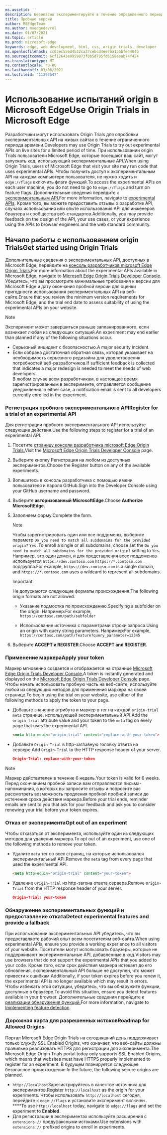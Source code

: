 ```yaml
---
ms.assetid: ''
description: Безопасно экспериментируйте в течение определенного периода времени и предосмотрить отзывы о новых функций платформы.
title: Пробные версии
author: MSEdgeTeam
ms.author: msedgedevrel
ms.date: 01/07/2021
ms.topic: article
ms.prod: microsoft-edge
keywords: edge, web development, html, css, origin trials, developer
ms.openlocfilehash: cc03ec556d4b32ca37cebcd4ee7ba155bfe4404b
ms.sourcegitcommit: 6cf12643e9959873f8b5d785fd6158eeab74f424
ms.translationtype: MT
ms.contentlocale: ru-RU
ms.lasthandoff: 03/06/2021
ms.locfileid: "11397547"
---
```

# <a name="use-origin-trials-in-microsoft-edge"></a><span data-ttu-id="14721-104">Использование испытаний origin в Microsoft Edge</span><span class="sxs-lookup"><span data-stu-id="14721-104">Use Origin Trials in Microsoft Edge</span></span>  

<span data-ttu-id="14721-105">Разработчики могут использовать Origin Trials для опробовки экспериментальных API на живых сайтах в течение ограниченного периода времени.</span><span class="sxs-lookup"><span data-stu-id="14721-105">Developers may use Origin Trials to try out experimental APIs on live sites for a limited period of time.</span></span>  <span data-ttu-id="14721-106">При использовании origin Trials пользователи Microsoft Edge, которые посещают ваш сайт, могут запускать код, использующий экспериментальные API.</span><span class="sxs-lookup"><span data-stu-id="14721-106">When using Origin Trials, users of Microsoft Edge that visit your site may run code that uses experimental APIs.</span></span>  <span data-ttu-id="14721-107">Чтобы получить доступ к экспериментальным API на каждом компьютере пользователя, не нужно ходить и `edge://flags` включить флаги функций.</span><span class="sxs-lookup"><span data-stu-id="14721-107">To access the experimental APIs on each user machine, you do not need to go to `edge://flags` and turn on feature flags.</span></span>  <span data-ttu-id="14721-108">Дополнительные сведения перейдите к [экспериментальным API.][DeveloperMicrsoftEdgeOriginTrials]</span><span class="sxs-lookup"><span data-stu-id="14721-108">For more information, navigate to [experimental APIs][DeveloperMicrsoftEdgeOriginTrials].</span></span>  <span data-ttu-id="14721-109">Кроме того, вы можете предоставить отзывы о разработке API, случаях использования или опыте использования API для инженеров браузера и сообщества веб-стандартов.</span><span class="sxs-lookup"><span data-stu-id="14721-109">Additionally, you may provide feedback on the design of the API, your use cases, or your experience using the APIs to browser engineers and the web standard community.</span></span>  

## <a name="get-started-using-origin-trials"></a><span data-ttu-id="14721-110">Начало работы с использованием origin Trials</span><span class="sxs-lookup"><span data-stu-id="14721-110">Get started using Origin Trials</span></span>  

<span data-ttu-id="14721-111">Дополнительные сведения о экспериментальных API, доступных в Microsoft Edge, перейдите на [консоль разработчиков microsoft Edge Origin Trials.][DeveloperMicrsoftEdgeOriginTrials]</span><span class="sxs-lookup"><span data-stu-id="14721-111">For more information about the experimental APIs available in Microsoft Edge, navigate to [Microsoft Edge Origin Trials Developer Console][DeveloperMicrsoftEdgeOriginTrials].</span></span>  <span data-ttu-id="14721-112">Убедитесь, что вы просмотрите минимальные требования к версии для Microsoft Edge и дату окончания пробной версии для оценки пригодности использования экспериментальных API на веб-сайте.</span><span class="sxs-lookup"><span data-stu-id="14721-112">Ensure that you review the minimum version requirements for Microsoft Edge, and the trial end date to assess suitability of using the experimental APIs on your website.</span></span>  

> [!NOTE]
> <span data-ttu-id="14721-113">Эксперимент может завершиться раньше запланированного, если возникает любая из следующих ситуаций.</span><span class="sxs-lookup"><span data-stu-id="14721-113">An experiment may end earlier than planned if any of the following situations occur.</span></span>  
> *   <span data-ttu-id="14721-114">Серьезный инцидент с безопасностью.</span><span class="sxs-lookup"><span data-stu-id="14721-114">A major security incident.</span></span>  
> *   <span data-ttu-id="14721-115">Если собрана достаточная обратная связь, которая указывает на необходимость серьезного редизайна для удовлетворения потребностей веб-разработчиков.</span><span class="sxs-lookup"><span data-stu-id="14721-115">If sufficient feedback is collected that indicates a major redesign is needed to meet the needs of web developers.</span></span>  
> <span data-ttu-id="14721-116">В любом случае всем разработчикам, в настоящее время зарегистрированным в эксперименте, отправляется сообщение уведомления.</span><span class="sxs-lookup"><span data-stu-id="14721-116">In either case, a notification email is sent to all developers currently enrolled in the experiment.</span></span>  

### <a name="register-for-a-trial-of-an-experimental-api"></a><span data-ttu-id="14721-117">Регистрация пробного экспериментального API</span><span class="sxs-lookup"><span data-stu-id="14721-117">Register for a trial of an experimental API</span></span>  

<span data-ttu-id="14721-118">Для регистрации пробного экспериментального API используйте следующие действия.</span><span class="sxs-lookup"><span data-stu-id="14721-118">Use the following steps to register for a trial of an experimental API.</span></span>  

1.  <span data-ttu-id="14721-119">Посетите [страницу консоли разработчика microsoft Edge Origin Trials.][DeveloperMicrsoftEdgeOriginTrials]</span><span class="sxs-lookup"><span data-stu-id="14721-119">Visit the [Microsoft Edge Origin Trials Developer Console][DeveloperMicrsoftEdgeOriginTrials] page.</span></span>  
1.  <span data-ttu-id="14721-120">Выберите кнопку Регистрация на любом из доступных экспериментов.</span><span class="sxs-lookup"><span data-stu-id="14721-120">Choose the Register button on any of the available experiments.</span></span>  
1.  <span data-ttu-id="14721-121">Вопишитесь в консоль разработчика с помощью имени пользователя и пароля GitHub.</span><span class="sxs-lookup"><span data-stu-id="14721-121">Sign into the Developer Console using your GitHub username and password.</span></span>  
1.  <span data-ttu-id="14721-122">Выберите **авторизованный MicrosoftEdge**.</span><span class="sxs-lookup"><span data-stu-id="14721-122">Choose **Authorize MicrosoftEdge**.</span></span>  
1.  <span data-ttu-id="14721-123">Заполняем форму.</span><span class="sxs-lookup"><span data-stu-id="14721-123">Complete the form.</span></span>  
    
    > [!NOTE]
    > <span data-ttu-id="14721-124">Чтобы зарегистрировать один или все поддомены, выберите параметр `Do you need to match all subdomains for the provided origin?` `Yes` .</span><span class="sxs-lookup"><span data-stu-id="14721-124">To enroll a single or all subdomains, choose set the `Do you need to match all subdomains for the provided origin?` setting to `Yes`.</span></span>  <span data-ttu-id="14721-125">Например, это один домен, и для представления всех поддоменов используется `https://dev.contoso.com` `https://*.contoso.com` подгруппа.</span><span class="sxs-lookup"><span data-stu-id="14721-125">For example, `https://dev.contoso.com` is a single domain, and `https://*.contoso.com` uses a wildcard to represent all subdomains.</span></span>  
    
    > [!IMPORTANT]
    > <span data-ttu-id="14721-126">Не допускаются следующие форматы происхождения.</span><span class="sxs-lookup"><span data-stu-id="14721-126">The following origin formats are not allowed.</span></span>  
    > *   <span data-ttu-id="14721-127">Указание подмостка по происхождению.</span><span class="sxs-lookup"><span data-stu-id="14721-127">Specifying a subfolder on the origin.</span></span>  <span data-ttu-id="14721-128">Например:</span><span class="sxs-lookup"><span data-stu-id="14721-128">For example,</span></span> `https://contoso.com/path/subfolder`  
    > 
    > *   <span data-ttu-id="14721-129">Использование источника с параметрами строки запроса.</span><span class="sxs-lookup"><span data-stu-id="14721-129">Using an origin with query string parameters.</span></span>  <span data-ttu-id="14721-130">Например:</span><span class="sxs-lookup"><span data-stu-id="14721-130">For example,</span></span> `https://contoso.com/path/feature?query_parameter=12345`  
    
1.  <span data-ttu-id="14721-131">Выберите **ACCEPT и REGISTER**.</span><span class="sxs-lookup"><span data-stu-id="14721-131">Choose **ACCEPT and REGISTER**.</span></span>  
    
### <a name="apply-your-token"></a><span data-ttu-id="14721-132">Применение маркера</span><span class="sxs-lookup"><span data-stu-id="14721-132">Apply your token</span></span>  

<span data-ttu-id="14721-133">Маркер мгновенно создается и отображается на странице [Microsoft Edge Origin Trials Developer Console.][DeveloperMicrsoftEdgeOriginTrials]</span><span class="sxs-lookup"><span data-stu-id="14721-133">A token is instantly generated and displayed on the [Microsoft Edge Origin Trials Developer Console][DeveloperMicrsoftEdgeOriginTrials] page.</span></span>  <span data-ttu-id="14721-134">Чтобы начать использовать пробную часть на веб-сайте, используйте любой из следующих методов для применения маркера на своей странице.</span><span class="sxs-lookup"><span data-stu-id="14721-134">To begin using the trial on your website, use either of the following methods to apply the token to your page.</span></span>  

*   <span data-ttu-id="14721-135">Добавьте значение атрибута и маркер в тег на каждой `origin-trial` `meta` странице, использующей экспериментальный API.</span><span class="sxs-lookup"><span data-stu-id="14721-135">Add the `origin-trial` attribute value and your token to the `meta` tag on every page that uses the experimental API.</span></span>  
    
    ```html
    <meta http-equiv="origin-trial" content="replace-with-your-token">
    ```  
    
*   <span data-ttu-id="14721-136">Добавьте `Origin-Trial` в http-заглавную головку ответа на сервере.</span><span class="sxs-lookup"><span data-stu-id="14721-136">Add `Origin-Trial` to the HTTP response header of your server.</span></span>  
    
    ```json
    Origin-Trial: replace-with-your-token
    ```  
    
> [!NOTE]
> <span data-ttu-id="14721-137">Маркер действителен в течение 6 недель.</span><span class="sxs-lookup"><span data-stu-id="14721-137">Your token is valid for 6 weeks.</span></span>  <span data-ttu-id="14721-138">Перед окончанием пробной записи вам отправляются письма-напоминания, в которых вы запросите отзывы и попросите вас рассмотреть возможность продления пробной пробной записи до истечения срока действия маркера.</span><span class="sxs-lookup"><span data-stu-id="14721-138">Before your trial ends, reminder emails are sent to you that ask for your feedback and ask you to consider renewing your trial before your token expires.</span></span>  

### <a name="opt-out-of-an-experiment"></a><span data-ttu-id="14721-139">Отказ от эксперимента</span><span class="sxs-lookup"><span data-stu-id="14721-139">Opt out of an experiment</span></span>  

<span data-ttu-id="14721-140">Чтобы отказаться от эксперимента, используйте один из следующих методов для удаления маркера.</span><span class="sxs-lookup"><span data-stu-id="14721-140">To opt out of an experiment, use one of the following methods to remove your token.</span></span>  

*   <span data-ttu-id="14721-141">Удалите `meta` тег со всех страниц, на которые использовался экспериментальный API.</span><span class="sxs-lookup"><span data-stu-id="14721-141">Remove the `meta` tag from every page that used the experimental API.</span></span>  
    
    ```html
    <meta http-equiv="origin-trial" content="your-token">
    ```  
    
*   <span data-ttu-id="14721-142">Удаление `Origin-Trial` из http-загона ответа сервера.</span><span class="sxs-lookup"><span data-stu-id="14721-142">Remove `Origin-Trial` from the HTTP response header of your server.</span></span>  
    
    ```json
    Origin-Trial: your-token
    ```  
    
### <a name="detect-experimental-features-and-provide-a-fallback"></a><span data-ttu-id="14721-143">Обнаружение экспериментальных функций и предоставление отката</span><span class="sxs-lookup"><span data-stu-id="14721-143">Detect experimental features and provide a fallback</span></span>  

<span data-ttu-id="14721-144">При использовании экспериментальных API убедитесь, что вы предоставляете рабочий опыт всем посетителям веб-сайта.</span><span class="sxs-lookup"><span data-stu-id="14721-144">When using experimental APIs, ensure you provide a working experience to all visitors of your website.</span></span>  <span data-ttu-id="14721-145">Посетители могут использовать браузеры, которые не поддерживают экспериментальные API, добавленные в код.</span><span class="sxs-lookup"><span data-stu-id="14721-145">Visitors may use browsers that do not support the experimental APIs that you added to your code.</span></span>  <span data-ttu-id="14721-146">Кроме того, если срок действия маркера истекает до его обновления, экспериментальный API больше не доступен, что может привести к ошибкам.</span><span class="sxs-lookup"><span data-stu-id="14721-146">Additionally, if your token expires before you renew it, the experimental API is no longer available which may result in errors.</span></span>  <span data-ttu-id="14721-147">Чтобы избежать этой ситуации, убедитесь, что вы обнаружите функции, доступные в браузере.</span><span class="sxs-lookup"><span data-stu-id="14721-147">To avoid this situation, ensure you detect features available in your browser.</span></span>  <span data-ttu-id="14721-148">Дополнительные сведения перейдите к [реализации обнаружения функций.][MDNImplementingFeatureDetection]</span><span class="sxs-lookup"><span data-stu-id="14721-148">For more information, navigate to [Implementing feature detection][MDNImplementingFeatureDetection].</span></span>

### <a name="roadmap-for-allowed-origins"></a><span data-ttu-id="14721-149">Дорожная карта для разрешенных истоков</span><span class="sxs-lookup"><span data-stu-id="14721-149">Roadmap for Allowed Origins</span></span>  

<span data-ttu-id="14721-150">Портал Microsoft Edge Origin Trials на сегодняшний день поддерживает только службу SSL Enabled Origins, что означает, что веб-сайты должны правильно реализовать HTTPS для регистрации для эксперимента.</span><span class="sxs-lookup"><span data-stu-id="14721-150">The Microsoft Edge Origin Trials portal today only supports SSL Enabled Origins, which means that websites must have HTTPS properly implemented to register for an experiment.</span></span>  <span data-ttu-id="14721-151">В будущем планируется следующее безопасное происхождение.</span><span class="sxs-lookup"><span data-stu-id="14721-151">In the future, the following secure origins are planned.</span></span>  

*   <span data-ttu-id="14721-152">`http://localhost`Зарегистрируйтесь в качестве источника для экспериментов.</span><span class="sxs-lookup"><span data-stu-id="14721-152">Register `http://localhost` as the origin for your experiments.</span></span>  <span data-ttu-id="14721-153">Чтобы использовать `http://localhost` сегодня, перейдите к `edge://flags` и установите эксперимент включен . \*\*\*\*</span><span class="sxs-lookup"><span data-stu-id="14721-153">To use `http://localhost` today, navigate to `edge://flags` and set the experiment to **Enabled**.</span></span>  
*   <span data-ttu-id="14721-154">Для регистрации в экспериментах используйте расширения с `extensions://` предуфаксными истоками.</span><span class="sxs-lookup"><span data-stu-id="14721-154">Use extensions with `extensions://` prefixed origins to enroll in experiments.</span></span>  
    
<!-- links -->  

[DeveloperMicrsoftEdgeOriginTrials]: https://developer.microsoft.com/microsoft-edge/origin-trials "Microsoft Edge Origin Trials Developer Console | Документы Майкрософт"  

[MDNImplementingFeatureDetection]: https://developer.mozilla.org/docs/learn/tools_and_testing/cross_browser_testing/feature_detection "Реализация функций обнаружения | MDN"  
